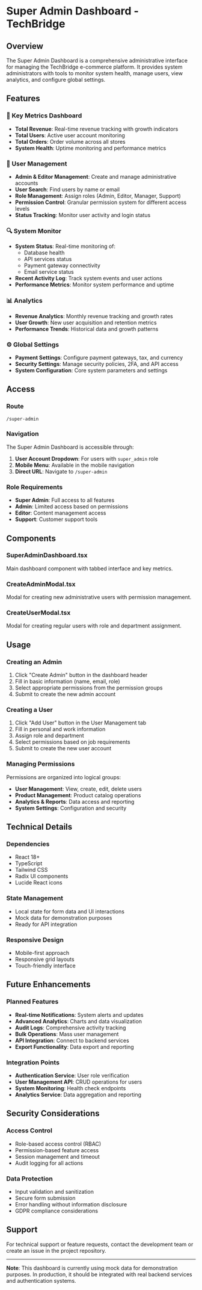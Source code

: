 # Super Admin Dashboard - TechBridge

## Overview
The Super Admin Dashboard is a comprehensive administrative interface for managing the TechBridge e-commerce platform. It provides system administrators with tools to monitor system health, manage users, view analytics, and configure global settings.

## Features

### 🎯 Key Metrics Dashboard
- **Total Revenue**: Real-time revenue tracking with growth indicators
- **Total Users**: Active user account monitoring
- **Total Orders**: Order volume across all stores
- **System Health**: Uptime monitoring and performance metrics

### 👥 User Management
- **Admin & Editor Management**: Create and manage administrative accounts
- **User Search**: Find users by name or email
- **Role Management**: Assign roles (Admin, Editor, Manager, Support)
- **Permission Control**: Granular permission system for different access levels
- **Status Tracking**: Monitor user activity and login status

### 🔍 System Monitor
- **System Status**: Real-time monitoring of:
  - Database health
  - API services status
  - Payment gateway connectivity
  - Email service status
- **Recent Activity Log**: Track system events and user actions
- **Performance Metrics**: Monitor system performance and uptime

### 📊 Analytics
- **Revenue Analytics**: Monthly revenue tracking and growth rates
- **User Growth**: New user acquisition and retention metrics
- **Performance Trends**: Historical data and growth patterns

### ⚙️ Global Settings
- **Payment Settings**: Configure payment gateways, tax, and currency
- **Security Settings**: Manage security policies, 2FA, and API access
- **System Configuration**: Core system parameters and settings

## Access

### Route
```
/super-admin
```

### Navigation
The Super Admin Dashboard is accessible through:
1. **User Account Dropdown**: For users with `super_admin` role
2. **Mobile Menu**: Available in the mobile navigation
3. **Direct URL**: Navigate to `/super-admin`

### Role Requirements
- **Super Admin**: Full access to all features
- **Admin**: Limited access based on permissions
- **Editor**: Content management access
- **Support**: Customer support tools

## Components

### SuperAdminDashboard.tsx
Main dashboard component with tabbed interface and key metrics.

### CreateAdminModal.tsx
Modal for creating new administrative users with permission management.

### CreateUserModal.tsx
Modal for creating regular users with role and department assignment.

## Usage

### Creating an Admin
1. Click "Create Admin" button in the dashboard header
2. Fill in basic information (name, email, role)
3. Select appropriate permissions from the permission groups
4. Submit to create the new admin account

### Creating a User
1. Click "Add User" button in the User Management tab
2. Fill in personal and work information
3. Assign role and department
4. Select permissions based on job requirements
5. Submit to create the new user account

### Managing Permissions
Permissions are organized into logical groups:
- **User Management**: View, create, edit, delete users
- **Product Management**: Product catalog operations
- **Analytics & Reports**: Data access and reporting
- **System Settings**: Configuration and security

## Technical Details

### Dependencies
- React 18+
- TypeScript
- Tailwind CSS
- Radix UI components
- Lucide React icons

### State Management
- Local state for form data and UI interactions
- Mock data for demonstration purposes
- Ready for API integration

### Responsive Design
- Mobile-first approach
- Responsive grid layouts
- Touch-friendly interface

## Future Enhancements

### Planned Features
- **Real-time Notifications**: System alerts and updates
- **Advanced Analytics**: Charts and data visualization
- **Audit Logs**: Comprehensive activity tracking
- **Bulk Operations**: Mass user management
- **API Integration**: Connect to backend services
- **Export Functionality**: Data export and reporting

### Integration Points
- **Authentication Service**: User role verification
- **User Management API**: CRUD operations for users
- **System Monitoring**: Health check endpoints
- **Analytics Service**: Data aggregation and reporting

## Security Considerations

### Access Control
- Role-based access control (RBAC)
- Permission-based feature access
- Session management and timeout
- Audit logging for all actions

### Data Protection
- Input validation and sanitization
- Secure form submission
- Error handling without information disclosure
- GDPR compliance considerations

## Support

For technical support or feature requests, contact the development team or create an issue in the project repository.

---

**Note**: This dashboard is currently using mock data for demonstration purposes. In production, it should be integrated with real backend services and authentication systems.

